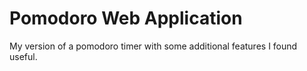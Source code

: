 # Pomodoro Web Application
 My version of a pomodoro timer with some additional features I found useful.
